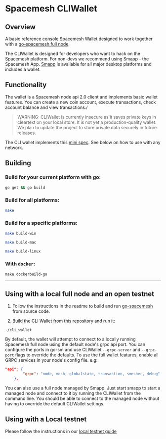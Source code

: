 # Spacemesh CLIWallet

## Overview
A basic reference console Spacemesh Wallet designed to work together with a [go-spacemesh full node](https://github.com/spacemeshos/go-spacemesh).

The CLIWallet is designed for developers who want to hack on the Spacemesh platform. For non-devs we recommend using Smapp - the Spacemesh App. [Smapp](https://github.com/spacemeshos/smapp) is available for all major desktop platforms and includes a wallet.

## Functionality
The wallet is a Spacemesh node api 2.0 client and implements basic wallet features. You can create a new coin account, execute transactions, check account balance and view transactions./

> WARNING: CLIWallet is currently insecure as it saves private keys in cleartext on your local store. It is not yet a production-quality wallet. We plan to update the project to store private data securely in future releases.

The CLI wallet implements this [mini spec](https://github.com/spacemeshos/product/blob/master/cli_wallet_spec.md). See below on how to use with any network.

## Building

### Build for your current platform with go:

```bash
go get && go build
```

### Build for all platforms:
```bash
make
```

### Build for a specific platforms:
```bash
make build-win
```

```bash
make build-mac
```

```bash
make build-linux
```

### With `docker`:
```
make dockerbuild-go
```
---

## Using with a local full node and an open testnet

1. Follow the instructions in the readme to build and run [go-spacemesh](https://github.com/spacemeshos/go-spacemesh) from source code.

2. Build the CLI Wallet from this repository and run it:

```bash
./cli_wallet
```

By default, the wallet will attempt to connect to a locally running Spacemesh full node using the default node's grpc api port.
You can configure the ports in go-sm and use CLIWallet `--grpc-server` and `--grpc-port` flags to override the defaults.
To use the full wallet features, enable all GRPC services in your node's config file. e.g:

```json
"api": {
        "grpc": "node, mesh, globalstate, transaction, smesher, debug"
    },
```

You can also use a full node managed by Smapp. Just start smapp to start a managed node and connect to it by running the CLIWallet from the command line.
You should be able to connect to the managed node without having to override the default CLIWallet settings.

## Using with a Local testnet
Please follow the instructions in our [local testnet guide](https://testnet.spacemesh.io/#/local)
